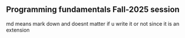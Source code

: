 ## Programming fundamentals Fall-2025 session
md means mark down and doesnt matter if u write it or not since it is an extension
